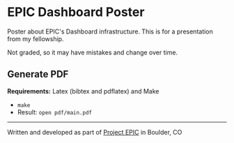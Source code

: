# EPIC Dashboard Poster

Poster about EPIC's Dashboard infrastructure. This is for a presentation from my fellowship.

Not graded, so it may have mistakes and change over time.

## Generate PDF

**Requirements:** Latex (bibtex and pdflatex) and Make

- `make`
- Result: `open pdf/main.pdf`

----

Written and developed as part of [Project EPIC](https://github.com/Project-EPIC) in Boulder, CO
